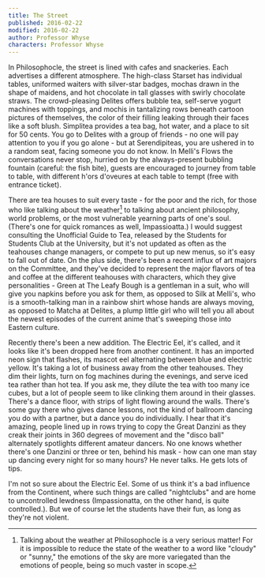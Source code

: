 ```yaml
---
title: The Street
published: 2016-02-22
modified: 2016-02-22
author: Professor Whyse
characters: Professor Whyse
---
```


In Philosophocle, the street is lined with cafes and snackeries. Each advertises a different atmosphere. The high-class Starset has individual tables, uniformed waiters with silver-star badges, mochas drawn in the shape of maidens, and hot chocolate in tall glasses with swirly chocolate straws. The crowd-pleasing Delites offers bubble tea, self-serve yogurt machines with toppings, and mochis in tantalizing rows beneath cartoon pictures of themselves, the color of their filling leaking through their faces like a soft blush. <!--more--> Simplitea provides a tea bag, hot water, and a place to sit for 50 cents. You go to Delites with a group of friends - no one will pay attention to you if you go alone - but at Serendipiteas, you are ushered in to a random seat, facing someone you do not know. In Melli's Flows the conversations never stop, hurried on by the always-present bubbling fountain (careful: the fish bite), guests are encouraged to journey from table to table, with different h'ors d'oveures at each table to tempt (free with entrance ticket).

There are tea houses to suit every taste - for the poor and the rich, for those who like talking about the weather[^f1] to talking about ancient philosophy, world problems, or the most vulnerable yearning parts of one's soul. (There's one for quick romances as well, Impassioatta.) I would suggest consulting the Unofficial Guide to Tea, released by the Students for Students Club at the University, but it's not updated as often as the teahouses change managers, or compete to put up new menus, so it's easy to fall out of date. On the plus side, there's been a recent influx of art majors on the Committee, and they've decided to represent the major flavors of tea and coffee at the different teahouses with characters, which they give personalities - Green at The Leafy Bough is a gentleman in a suit, who will give you napkins before you ask for them, as opposed to Silk at Melli's, who is a smooth-talking man in a rainbow shirt whose hands are always moving, as opposed to Matcha at Delites, a plump little girl who will tell you all about the newest episodes of the current anime that's sweeping those into Eastern culture.

Recently there's been a new addition. The Electric Eel, it's called, and it looks like it's been dropped here from another continent. It has an imported neon sign that flashes, its mascot eel alternating between blue and electric yellow. It's taking a lot of business away from the other teahouses. They dim their lights, turn on fog machines during the evenings, and serve iced tea rather than hot tea. If you ask me, they dilute the tea with too many ice cubes, but a lot of people seem to like clinking them around in their glasses. There's a dance floor, with strips of light flowing around the walls. There's some guy there who gives dance lessons, not the kind of ballroom dancing you do with a partner, but a dance you do individually. I hear that it's amazing, people lined up in rows trying to copy the Great Danzini as they creak their joints in 360 degrees of movement and the "disco ball" alternately spotlights different amateur dancers. No one knows whether there's one Danzini or three or ten, behind his mask - how can one man stay up dancing every night for so many hours? He never talks. He gets lots of tips.

I'm not so sure about the Electric Eel. Some of us think it's a bad influence from the Continent, where such things are called "nightclubs" and are home to uncontrolled lewdness (Impassionatta, on the other hand, is quite controlled.). But we of course let the students have their fun, as long as they're not violent.

[^f1]: Talking about the weather at Philosophocle is a very serious matter! For it is impossible to reduce the state of the weather to a word like "cloudy" or "sunny," the emotions of the sky are more variegated than the emotions of people, being so much vaster in scope.

